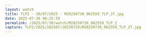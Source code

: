 ```yaml
---
layout: watch
title: TLP2 - 30/07/2025 - M20250730_062559_TLP_2T.jpg
date: 2025-07-30 06:25:59
permalink: /2025/07/30/watch/M20250730_062559_TLP_2
capture: TLP2/2025/202507/20250729/M20250730_062559_TLP_2T.jpg
---
```

